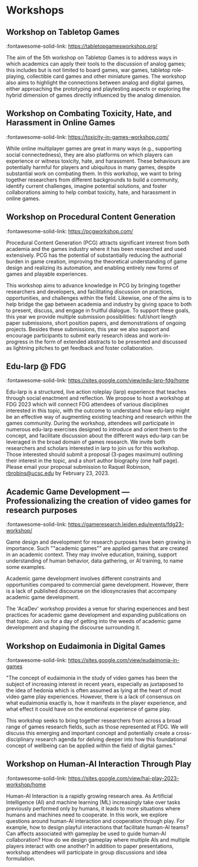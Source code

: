 # Workshops

## Workshop on Tabletop Games

:fontawesome-solid-link: <https://tabletopgamesworkshop.org/>

The aim of the 5th workshop on Tabletop Games is to address ways in which
academics can apply their tools to the discussion of analog games; this includes
but is not limited to board games, war games, tabletop role-playing, collectible
card games and other miniature games. The workshop also aims to highlight the
connections between analog and digital games, either approaching the prototyping
and playtesting aspects or exploring the hybrid dimension of games directly
influenced by the analog dimension.

## Workshop on Combating Toxicity, Hate, and Harassment in Online Games

:fontawesome-solid-link: <https://toxicity-in-games-workshop.com/>

While online multiplayer games are great in many ways (e.g., supporting
social connectedness), they are also platforms on which players can
experience or witness toxicity, hate, and harassment. These behaviours are
potentially harmful for players and ubiquitous in many games, despite
substantial work on combating them. In this workshop, we want to bring
together researchers from different backgrounds to build a community,
identify current challenges, imagine potential solutions, and foster
collaborations aiming to help combat toxicity, hate, and harassment in
online games.

## Workshop on Procedural Content Generation

:fontawesome-solid-link: <https://pcgworkshop.com/>

Procedural Content Generation (PCG) attracts significant interest from both
academia and the games industry where it has been researched and used
extensively. PCG has the potential of substantially reducing the authorial
burden in game creation, improving the theoretical understanding of game
design and realizing its automation, and enabling entirely new forms of
games and playable experiences.

This workshop aims to advance knowledge in PCG by bringing together
researchers and developers, and facilitating discussion on practices,
opportunities, and challenges within the field. Likewise, one of the aims is
to help bridge the gap between academia and industry by giving space to both
to present, discuss, and engage in fruitful dialogue. To support these goals,
this year we provide multiple submission possibilities: full/short length
paper submissions, short position papers, and demonstrations of ongoing
projects. Besides these submissions, this year we also support and encourage
participants to submit early research ideas and work-in-progress in the form
of extended abstracts to be presented and discussed as lightning pitches to
get feedback and foster collaboration.

## Edu-larp @ FDG

:fontawesome-solid-link: <https://sites.google.com/view/edu-larp-fdg/home>

Edu-larp is a structured, live action roleplay (larp) experience that
teaches through social enactment and reflection. We propose to host a
workshop at FDG 2023 which will connect FDG attendees of various disciplines
interested in this topic, with the outcome to understand how edu-larp might
be an effective way of augmenting existing teaching and research within the
games community. During the workshop, attendees will participate in numerous
edu-larp exercises designed to introduce and orient them to the concept, and
facilitate discussion about the different ways edu-larp can be leveraged in
the broad domain of games research. We invite both researchers and scholars
interested in larp to join us for this workshop. Those interested should
submit a proposal (3-pages maximum) outlining their interest in the topic,
and a short author biography (one half page). Please email your proposal
submission to Raquel Robinson, rbrobins@ucsc.edu by February 23, 2023.

## Academic Game Development — Professionalizing the creation of video games for research purposes

:fontawesome-solid-link: <https://gameresearch.leiden.edu/events/fdg23-workshop/>

Game design and development for research purposes have been growing in
importance. Such ""academic games"" are applied games that are created in an
academic context. They may involve education, training, support understanding
of human behavior, data gathering, or AI training, to name some examples.

Academic game development involves different constraints and opportunities
compared to commercial game development. However, there is a lack of published
discourse on the idiosyncrasies that accompany academic game development.

The 'AcaDev' workshop provides a venue for sharing experiences and best
practices for academic game development and expanding publications on that
topic. Join us for a day of getting into the weeds of academic game
development and shaping the discourse surrounding it.

## Workshop on Eudaimonia in Digital Games

:fontawesome-solid-link: <https://sites.google.com/view/eudaimonia-in-games>

"The concept of eudaimonia in the study of video games has been the subject of
increasing interest in recent years, especially as juxtaposed to the idea of
hedonia which is often assumed as lying at the heart of most video game play
experiences. However, there is a lack of consensus on what eudaimonia exactly
is, how it manifests in the player experience, and what effect it could have on
the emotional experience of game play.

This workshop seeks to bring together researchers from across a broad range of
games research fields, such as those represented at FDG. We will discuss this
emerging and important concept and potentially create a cross-disciplinary
research agenda for delving deeper into how this foundational concept of
wellbeing can be applied within the field of digital games."

## Workshop on Human-AI Interaction Through Play

:fontawesome-solid-link: <https://sites.google.com/view/hai-play-2023-workshop/home>

Human-AI Interaction is a rapidly growing research area. As Artificial
Intelligence (AI) and machine learning (ML) increasingly take over tasks
previously performed only by humans, it leads to more situations where humans
and machines need to cooperate. In this work, we explore questions around
human-AI interaction and cooperation through play. For example, how to design
playful interactions that facilitate human-AI teams? Can affects associated with
gameplay be used to guide human-AI collaboration? How do we design gameplay
where multiple AIs and multiple players interact with one another? In addition
to paper presentations, workshop attendees will participate in group discussions
and idea formulation.
